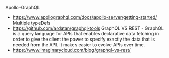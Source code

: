 Apollo-GraphQL
- https://www.apollographql.com/docs/apollo-server/getting-started/
Multiple typeDefs
- https://github.com/ardatan/graphql-tools
GraphQL VS REST - 
GraphQL is a query language for APIs that enables declarative data fetching in order to give the client the power to specify exactly the data that is needed from the API. It makes easier to evolve APIs over time.
- https://www.imaginarycloud.com/blog/graphql-vs-rest/